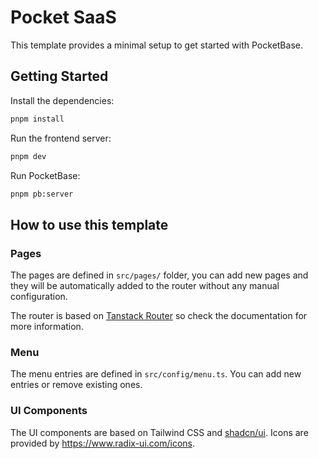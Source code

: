 # Pocket SaaS

This template provides a minimal setup to get started with PocketBase.

## Getting Started

Install the dependencies:

```bash
pnpm install
```

Run the frontend server:

```bash
pnpm dev
```

Run PocketBase:

```bash
pnpm pb:server
```

## How to use this template

### Pages

The pages are defined in `src/pages/` folder, you can add new pages and they will be automatically
added to the router without any manual configuration.

The router is based on [Tanstack Router](https://tanstack.com/router/latest/docs/framework/react/overview)
so check the documentation for more information.

### Menu

The menu entries are defined in `src/config/menu.ts`. You can add new entries or remove existing ones.

### UI Components

The UI components are based on Tailwind CSS and [shadcn/ui](https://ui.shadcn.com/).
Icons are provided by https://www.radix-ui.com/icons.
